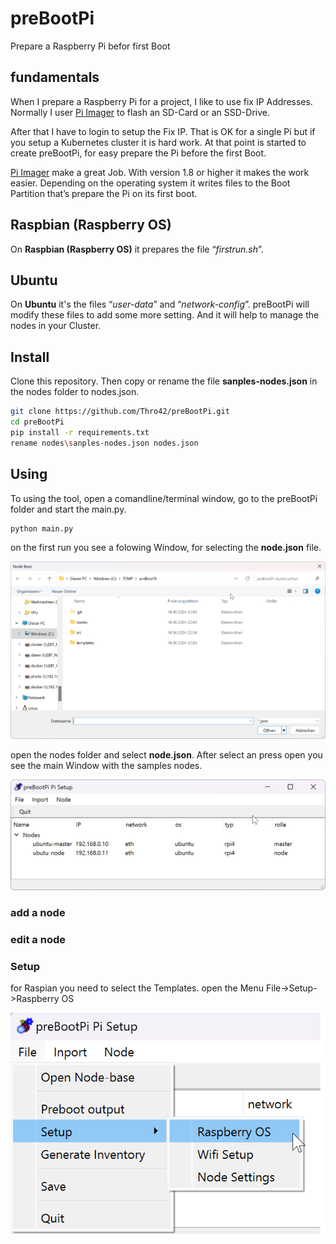 # preBootPi
Prepare a Raspberry Pi befor first Boot

## fundamentals
When I prepare a Raspberry Pi for a project, I like to use fix IP Addresses. Normally I user [Pi Imager](https://www.raspberrypi.com/software/) to flash an SD-Card or an SSD-Drive.

After that I have to login to setup the Fix IP. That is OK for a single Pi but if you setup a Kubernetes cluster it is hard work.
At that point is started to create preBootPi, for easy prepare the Pi before the first Boot.

[Pi Imager](https://www.raspberrypi.com/software/) make a great Job. With version 1.8 or higher it makes the work easier.
Depending on the operating system it writes files to the Boot Partition that’s prepare the Pi on its first boot. 

## Raspbian (Raspberry OS)

On **Raspbian (Raspberry OS)** it prepares the file “*firstrun.sh*”. 

## Ubuntu

On **Ubuntu** it's the files “*user-data*” and “*network-config*”. preBootPi will modify these files to add some more setting. And it will help to manage the nodes in your Cluster.

## Install

Clone this repository. Then copy or rename the file **sanples-nodes.json** in the nodes folder to nodes.json.

```bash
git clone https://github.com/Thro42/preBootPi.git
cd preBootPi
pip install -r requirements.txt
rename nodes\sanples-nodes.json nodes.json
```

## Using
To using the tool, open a comandline/terminal window, go to the preBootPi folder and start the main.py.

```bash
python main.py
```
on the first run you see a folowing Window, for selecting the **node.json** file.

![node Base](/images/nodebase.png)

open the nodes folder and select **node.json**. After select an press open you see the main Window with the samples nodes.

![main Window](/images/main-start.png)

### add a node

### edit a node

### Setup

for Raspian you need to select the Templates. open the Menu File->Setup->Raspberry OS

![Setup Rasbian](/images/menu-pisetup.png)


